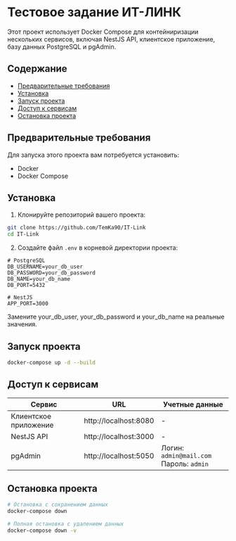 # Тестовое задание ИТ-ЛИНК

Этот проект использует Docker Compose для контейниризации нескольких сервисов, включая NestJS API, клиентское приложение, базу данных PostgreSQL и pgAdmin.

## Содержание
- [Предварительные требования](#предварительные-требования)
- [Установка](#установка)
- [Запуск проекта](#запуск-проекта)
- [Доступ к сервисам](#доступ-к-сервисам)
- [Остановка проекта](#остановка-проекта)

## Предварительные требования
Для запуска этого проекта вам потребуется установить:
- Docker
- Docker Compose

## Установка
1. Клонируйте репозиторий вашего проекта:
```bash
git clone https://github.com/TemKa90/IT-Link
cd IT-Link
```
2. Создайте файл `.env` в корневой директории проекта:
```env
# PostgreSQL
DB_USERNAME=your_db_user
DB_PASSWORD=your_db_password
DB_NAME=your_db_name
DB_PORT=5432

# NestJS
APP_PORT=3000
```
Замените your_db_user, your_db_password и your_db_name на реальные значения.

## Запуск проекта
```bash
docker-compose up -d --build
```

## Доступ к сервисам

| Сервис               | URL                      | Учетные данные                  |
|-----------------------|--------------------------|----------------------------------|
| Клиентское приложение | http://localhost:8080    | -                                |
| NestJS API            | http://localhost:3000    | -                                |
| pgAdmin               | http://localhost:5050    | Логин: `admin@mail.com`<br>Пароль: `admin` |

## Остановка проекта

```bash
# Остановка с сохранением данных
docker-compose down

# Полная остановка с удалением данных
docker-compose down -v
```